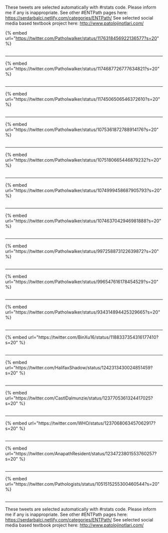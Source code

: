 

These tweets are selected automatically with #rstats code. Please inform me if any is inappropriate.
See other #ENTPath pages here: https://serdarbalci.netlify.com/categories/ENTPath/ 
See selected social media based textbook project here: http://www.patolojinotlari.com/

{% embed url="https://twitter.com/Patholwalker/status/1176318456922136577?s=20" %}<br>
<br>
<hr>
{% embed url="https://twitter.com/Patholwalker/status/1174687726777634821?s=20" %}<br>
<br>
<hr>
{% embed url="https://twitter.com/Patholwalker/status/1174506506546372610?s=20" %}<br>
<br>
<hr>
{% embed url="https://twitter.com/Patholwalker/status/1075361872788914176?s=20" %}<br>
<br>
<hr>
{% embed url="https://twitter.com/Patholwalker/status/1075180665446879232?s=20" %}<br>
<br>
<hr>
{% embed url="https://twitter.com/Patholwalker/status/1074999458687905793?s=20" %}<br>
<br>
<hr>
{% embed url="https://twitter.com/Patholwalker/status/1074637042946981888?s=20" %}<br>
<br>
<hr>
{% embed url="https://twitter.com/Patholwalker/status/997258873122639872?s=20" %}<br>
<br>
<hr>
{% embed url="https://twitter.com/Patholwalker/status/996547616178454529?s=20" %}<br>
<br>
<hr>
{% embed url="https://twitter.com/Patholwalker/status/934314894425329665?s=20" %}<br>
<br>
<hr>
{% embed url="https://twitter.com/BinXu16/status/1188337354316177410?s=20" %}<br>
<br>
<hr>
{% embed url="https://twitter.com/HalifaxShadow/status/1242313430024851459?s=20" %}<br>
<br>
<hr>
{% embed url="https://twitter.com/CastlDalmunzie/status/1237705361324417025?s=20" %}<br>
<br>
<hr>
{% embed url="https://twitter.com/WHO/status/1237068063457062917?s=20" %}<br>
<br>
<hr>
{% embed url="https://twitter.com/AnapathResident/status/1234723801553760257?s=20" %}<br>
<br>
<hr>
{% embed url="https://twitter.com/Pathologists/status/1051515255300460544?s=20" %}<br>
<br>
<hr>


These tweets are selected automatically with #rstats code. Please inform me if any is inappropriate.
See other #ENTPath pages here: https://serdarbalci.netlify.com/categories/ENTPath/ 
See selected social media based textbook project here: http://www.patolojinotlari.com/
